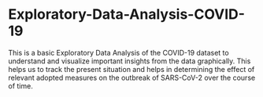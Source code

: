 # Exploratory-Data-Analysis-COVID-19
This is a basic Exploratory Data Analysis of the COVID-19 dataset to understand and visualize important insights from the data graphically. This helps us to track the present situation and helps in determining the effect of relevant adopted measures on the outbreak of SARS-CoV-2 over the course of time. 
